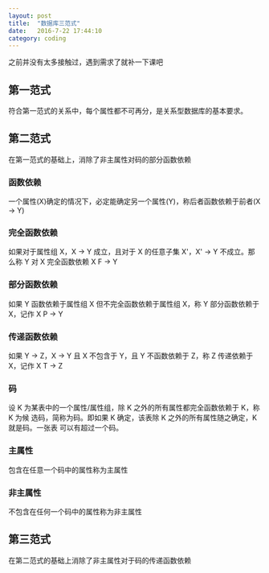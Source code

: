 ```yaml
---
layout: post
title:  "数据库三范式"
date:   2016-7-22 17:44:10
category: coding
---
```


之前并没有太多接触过，遇到需求了就补一下课吧

## 第一范式
符合第一范式的关系中，每个属性都不可再分，是关系型数据库的基本要求。

## 第二范式
在第一范式的基础上，消除了非主属性对码的部分函数依赖
### 函数依赖
一个属性(X)确定的情况下，必定能确定另一个属性(Y)，称后者函数依赖于前者(X -> Y)
### 完全函数依赖
如果对于属性组 X，X -> Y 成立，且对于 X 的任意子集 X'，X' -> Y 不成立。那么称 Y
对 X 完全函数依赖 X F -> Y
### 部分函数依赖
如果 Y 函数依赖于属性组 X 但不完全函数依赖于属性组 X，称 Y 部分函数依赖于 X，记作
X P -> Y
### 传递函数依赖
如果 Y -> Z，X -> Y 且 X 不包含于 Y，且 Y 不函数依赖于 Z，称 Z 传递依赖于 X，记作
X T -> Z
### 码
设 K 为某表中的一个属性/属性组，除 K 之外的所有属性都完全函数依赖于 K，称 K 为候
选码，简称为码。即如果 K 确定，该表除 K 之外的所有属性随之确定，K 就是码。一张表
可以有超过一个码。
### 主属性
包含在任意一个码中的属性称为主属性
### 非主属性
不包含在任何一个码中的属性称为非主属性

## 第三范式
在第二范式的基础上消除了非主属性对于码的传递函数依赖
